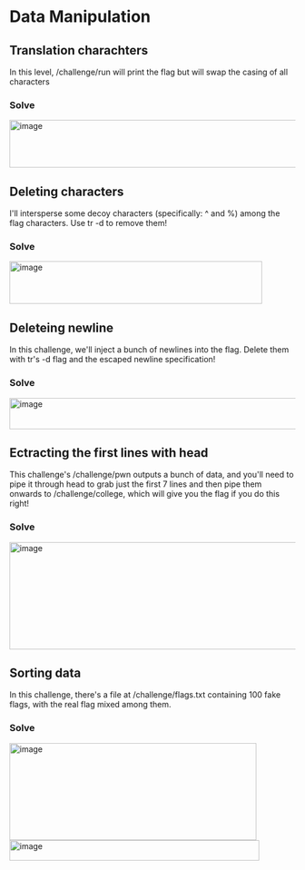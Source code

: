 # Data Manipulation 

## Translation charachters
In this level, /challenge/run will print the flag but will swap the casing of all characters

### Solve
<img width="523" height="84" alt="image" src="https://github.com/user-attachments/assets/8c87c424-8969-49b4-91db-2cdf16534a29" />

## Deleting characters 
I'll intersperse some decoy characters (specifically: ^ and %) among the flag characters. Use tr -d to remove them!

### Solve
<img width="445" height="75" alt="image" src="https://github.com/user-attachments/assets/4603bcc8-646e-4a69-ba01-b832743865af" />

## Deleteing newline
In this challenge, we'll inject a bunch of newlines into the flag. Delete them with tr's -d flag and the escaped newline specification!

### Solve
<img width="783" height="55" alt="image" src="https://github.com/user-attachments/assets/8cd0ec55-a63b-4590-857c-50e2455091f9" />

## Ectracting the first lines with head
This challenge's /challenge/pwn outputs a bunch of data, and you'll need to pipe it through head to grab just the first 7 lines and then pipe them onwards to /challenge/college, which will give you the flag if you do this right! 

### Solve
<img width="733" height="189" alt="image" src="https://github.com/user-attachments/assets/60d155eb-ae98-402e-8f60-f51325da445f" />

## Sorting data
In this challenge, there's a file at /challenge/flags.txt containing 100 fake flags, with the real flag mixed among them.

### Solve
<img width="435" height="171" alt="image" src="https://github.com/user-attachments/assets/00361e84-97e8-4ff7-945b-1e23faa434e3" />

<img width="440" height="36" alt="image" src="https://github.com/user-attachments/assets/a31f843b-bf49-4e72-99f0-22249ca0bfe0" />

